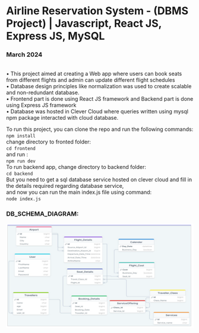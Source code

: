 # Airline Reservation System - (DBMS Project) | Javascript, React JS, Express JS, MySQL <br>
### March 2024
<br>
• This project aimed at creating a Web app where users can book seats from different flights and admin can update
different flight schedules <br>
• Database design principles like normalization was used to create scalable and non-redundant database. <br>
• Frontend part is done using React JS framework and Backend part is done using Express JS framework <br>
• Database was hosted in Clever Cloud where queries written using mysql npm package interacted with cloud database.<br>

To run this project, you can clone the repo and run the following commands: <br>
`npm install`<br>
change directory to fronted folder:<br>
`cd frontend`<br>
and run :<br>
`npm run dev`<br>
To run backend app, change directory to backend folder:<br>
`cd backend`<br>
But you need to get a sql database service hosted on clever cloud and fill in the details required regarding database service,<br>
and now you can run the main index.js
file using command: <br>
`node index.js` <br>

### DB_SCHEMA_DIAGRAM:
<img src='frontend/public/db_schema_diag.png' alt='loading the diagram' width='800'/>
